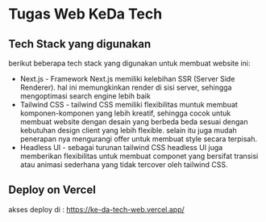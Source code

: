 # Tugas Web KeDa Tech

## Tech Stack yang digunakan

berikut beberapa tech stack yang digunakan untuk membuat website ini:

- Next.js - Framework Next.js memiliki kelebihan SSR (Server Side Renderer). hal ini memungkinkan render di sisi server, sehingga mengoptimasi search engine lebih baik
- Tailwind CSS - tailwind CSS memiliki flexibilitas muntuk membuat komponen-komponen yang lebih kreatif, sehingga cocok untuk membuat website dengan desain yang berbeda beda sesuai dengan kebutuhan design client yang lebih flexible. selain itu juga mudah penerapan nya mengurangi offer untuk membuat style secara terpisah.
- Headless UI - sebagai turunan tailwind CSS headless UI juga memberikan flexibilitas untuk membuat componet yang bersifat transisi atau animasi sederhana yang tidak tercover oleh tailwind CSS.

## Deploy on Vercel

akses deploy di : https://ke-da-tech-web.vercel.app/
